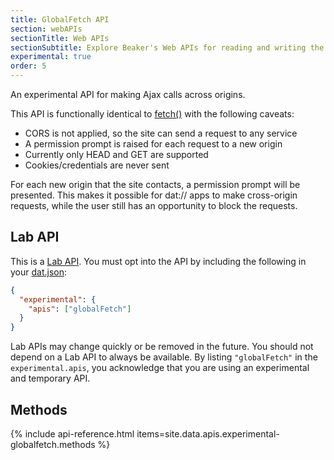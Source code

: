 ```yaml
---
title: GlobalFetch API
section: webAPIs
sectionTitle: Web APIs
sectionSubtitle: Explore Beaker's Web APIs for reading and writing the peer-to-peer filesystem
experimental: true
order: 5
---
```


An experimental API for making Ajax calls across origins.

This API is functionally identical to [fetch()](https://developer.mozilla.org/en-US/docs/Web/API/Fetch_API) with the following caveats:

 - CORS is not applied, so the site can send a request to any service
 - A permission prompt is raised for each request to a new origin
 - Currently only HEAD and GET are supported
 - Cookies/credentials are never sent

For each new origin that the site contacts, a permission prompt will be presented. This makes it possible for dat:// apps to make cross-origin requests, while the user still has an opportunity to block the requests.

## Lab API

This is a [Lab API](/docs/guides/using-lab-apis.html). You must opt into the API by including the following in your [dat.json](manifest.html):

```json
{
  "experimental": {
    "apis": ["globalFetch"]
  }
}
```

Lab APIs may change quickly or be removed in the future. You should not depend on a Lab API to always be available. By listing `"globalFetch"` in the `experimental.apis`, you acknowledge that you are using an experimental and temporary API.


## Methods

{% include api-reference.html items=site.data.apis.experimental-globalfetch.methods %}
